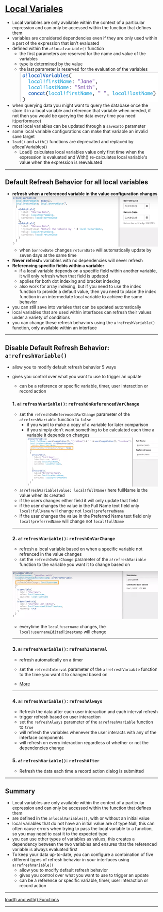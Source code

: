 # [Local Variales](https://docs.appian.com/suite/help/23.3/Local_Variables.html#configuring-refresh-behavior)
-  Local variables are only available within the context of a particular expression and can only be accessed within the function that defines them
- variables are considered dependencies even if they are only used within a part of the expression that isn't evaluated
- defined within the `a!localvariable()` function
    - the first parameters are reserved for the name and value of the variables
    - type is determined by the value
    - the last parameter is reserved for the evaluation of the variables
    ![Local Varables](../images/localvariables.png)
- when querying data you might want to query the database once the store it in a local variable and reference that variable when needed, if not then you would be querying the data every time you need it(performace)
- most local variables can be updated through a `saveInto` parameter
- some local variable configurations can make that variable an invalid save target
- `load()` and `with()` functions are deprecated and replaced by a!localVariables()
    - Load() calculates local variables value only first time when the expression is evaluated and With() re-calculates local variable's value when the expression is reevaluated
---

## Default Refresh Behavior for all local variables
- **refresh when a referenced variable in the value configuration changes**
    ![Local Varables Refresh](../images/localvariablesrefresh.png)
    - when `borrowDate` changes `returnDate` will automatically update by seven days at the same time
- **Never refresh:** variables with no dependencies will never refresh
- **Referencing specific fields within a variable:**
    - if a local variable depends on a specific field within another variable, it will only refresh when that field is updated
    - applies for both dot indexing and bracket indexing
    - also work for array indexing, but if you need to use the index function to provide a default value, then you need to place the index function in an intermediate local variable to achieve the same behavior
- you can still save into variales that can be updated automatically
- local variables that are used within interfaces can refresh their values under a variety of conditions
- you can change these refresh behaviors using the `a!refreshVariable()` function, only available within an interface

---
## Disable Default Refresh Behavior: `a!refreshVariable()`
- allow you to modify default refresh behavior 5 ways
- gives you control over what you want to use to trigger an update
    - can be a reference or specific variable, timer, user interaction or record action

    ### 1. `a!refreshVariable()`: `refreshOnReferencedVarChange` 
    - set the `refreshOnReferencedVarChange` parameter of the `a!refreshVariable` function to `false`
        - if you want to make a copy of a variable for later comparison
        - if you simply don't want something to be calculated each time a variable it depends on changes
    ![Local Varables Disable Refresh](../images/localvariablesrefreshdisabled.png)
    - `a!refreshVariable(value: local!fullName)` here fullName is the value when its created
    - if the users changes either field it will only update that field
    - if the user changes the value in the Full Name text field only `local!fullName` will change not `local!preferredName`
    - if the user changes the value in the Preferred Name text field only `local!preferredName` will change not `local!fullName`
    -----
    ### 2. `a!refreshVariable()`: `refreshOnVarChange`
    - refresh a local variable based on when a specific variable not refrenced in the value changes 
    - set the `refreshOnVarChange`  parameter of the `a!refreshVariable` function to the variable you want it to change based on

    ![Local Varables Disable Refresh](../images/localvariablesrefresh2.png)
    - everytime the `local!username` changes, the `local!usernameEditedTimestamp` will change

    ---

    ### 3. `a!refreshVariable()`: `refreshInterval`
    - refresh automatically on a timer
    - set the `refreshInterval`  parameter of the `a!refreshVariable` function to the time you want it to changed based on


    - [More](https://docs.appian.com/suite/help/23.4/Local_Variables.html#configuring-refresh-behavior)
    ---

    ### 4. `a!refreshVariable()`: `refreshAlways`
    - Refresh the data after each user interaction and each interval refresh
    - trigger refresh based on user interaction
    - set the `refreshAlways` parameter of the `a!refreshVariable` function to `true`
    - will refresh the variables whenever the user interacts with any of the interface components
    - will refresh on every interaction regardless of whether or not the dependencies change

    ### 5. `a!refreshVariable()`: `refreshAfter`
    - Refresh the data each time a record action dialog is submitted
---




## Summary
-  Local variables are only available within the context of a particular expression and can only be accessed within the function that defines them
- are defined in the `a!localVariables()`, with or without an initial value
- local variables that do not have an initial value are of type Null, this can often cause errors when trying to pass the local variable to a function, so you may need to cast it to the expected type
- you can use other types of variables as values, this creates a dependency between the two variables and ensures that the referenced variable is always evaluated first
- To keep your data up-to-date, you can configure a combination of five different types of refresh behavior in your interfaces using     `a!refreshVariable()`
    - allow you to modify default refresh behavior
    - gives you control over what you want to use to trigger an update
    - can be a reference or specific variable, timer, user interaction or record action
---
[load() and with() Functions]()




---